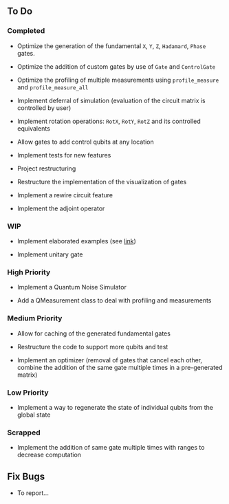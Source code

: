 ## To Do

### Completed
* Optimize the generation of the fundamental `X`, `Y`, `Z`, `Hadamard`, `Phase` gates.

* Optimize the addition of custom gates by use of `Gate` and `ControlGate`

* Optimize the profiling of multiple measurements using `profile_measure` and `profile_measure_all`

* Implement deferral of simulation (evaluation of the circuit matrix is controlled by user)

* Implement rotation operations: `RotX`, `RotY`, `RotZ` and its controlled equivalents

* Allow gates to add control qubits at any location

* Implement tests for new features

* Project restructuring

* Restructure the implementation of the visualization of gates

* Implement a rewire circuit feature

* Implement the adjoint operator

### WIP

* Implement elaborated examples (see [link](https://qiskit.org/textbook/ch-applications/algs_for_apps_index.html))

* Implement unitary gate

### High Priority

* Implement a Quantum Noise Simulator

* Add a QMeasurement class to deal with profiling and measurements

### Medium Priority
* Allow for caching of the generated fundamental gates

* Restructure the code to support more qubits and test

* Implement an optimizer (removal of gates that cancel each other, combine the addition of the same gate multiple times in a pre-generated matrix)

### Low Priority
* Implement a way to regenerate the state of individual qubits from the global state

### Scrapped

* Implement the addition of same gate multiple times with ranges to decrease computation

## Fix Bugs
* To report...